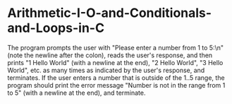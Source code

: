# Arithmetic-I-O-and-Conditionals-and-Loops-in-C

The program prompts the user with "Please enter a number from 1 to 5:\n" (note the newline after the colon), reads the user's response, and then prints "1 Hello World" (with a newline at the end), "2 Hello World", "3 Hello World", etc. as many times as indicated by the user's response, and terminates. If the user enters a number that is outside of the 1..5 range, the program should print the error message "Number is not in the range from 1 to 5" (with a newline at the end), and terminate.
